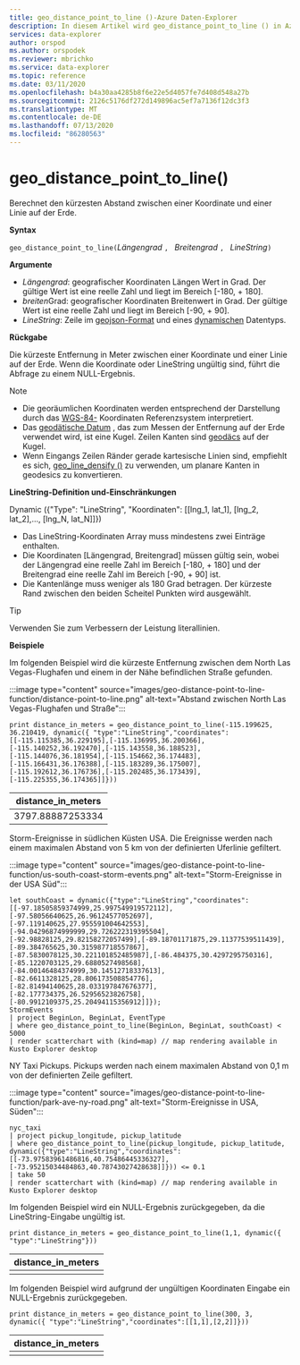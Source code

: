 ```yaml
---
title: geo_distance_point_to_line ()-Azure Daten-Explorer
description: In diesem Artikel wird geo_distance_point_to_line () in Azure Daten-Explorer beschrieben.
services: data-explorer
author: orspod
ms.author: orspodek
ms.reviewer: mbrichko
ms.service: data-explorer
ms.topic: reference
ms.date: 03/11/2020
ms.openlocfilehash: b4a30aa4285b8f6e22e5d4057fe7d408d548a27b
ms.sourcegitcommit: 2126c5176df272d149896ac5ef7a7136f12dc3f3
ms.translationtype: MT
ms.contentlocale: de-DE
ms.lasthandoff: 07/13/2020
ms.locfileid: "86280563"
---
```

# <a name="geo_distance_point_to_line"></a>geo_distance_point_to_line()

Berechnet den kürzesten Abstand zwischen einer Koordinate und einer Linie auf der Erde.

**Syntax**

`geo_distance_point_to_line(`*Längengrad* `, ` *Breitengrad* `, ` *LineString*`)`

**Argumente**

* *Längengrad*: geografischer Koordinaten Längen Wert in Grad. Der gültige Wert ist eine reelle Zahl und liegt im Bereich [-180, + 180].
* *breiten*Grad: geografischer Koordinaten Breitenwert in Grad. Der gültige Wert ist eine reelle Zahl und liegt im Bereich [-90, + 90].
* *LineString*: Zeile im [geojson-Format](https://tools.ietf.org/html/rfc7946) und eines [dynamischen](./scalar-data-types/dynamic.md) Datentyps.

**Rückgabe**

Die kürzeste Entfernung in Meter zwischen einer Koordinate und einer Linie auf der Erde. Wenn die Koordinate oder LineString ungültig sind, führt die Abfrage zu einem NULL-Ergebnis.

> [!NOTE]
> * Die georäumlichen Koordinaten werden entsprechend der Darstellung durch das [WGS-84-](https://earth-info.nga.mil/GandG/update/index.php?action=home) Koordinaten Referenzsystem interpretiert.
> * Das [geodätische Datum](https://en.wikipedia.org/wiki/Geodetic_datum) , das zum Messen der Entfernung auf der Erde verwendet wird, ist eine Kugel. Zeilen Kanten sind [geodäcs](https://en.wikipedia.org/wiki/Geodesic) auf der Kugel.
> * Wenn Eingangs Zeilen Ränder gerade kartesische Linien sind, empfiehlt es sich, [geo_line_densify ()](geo-line-densify-function.md) zu verwenden, um planare Kanten in geodesics zu konvertieren.

**LineString-Definition und-Einschränkungen**

Dynamic ({"Type": "LineString", "Koordinaten": [[lng_1, lat_1], [lng_2, lat_2],..., [lng_N, lat_N]]})

* Das LineString-Koordinaten Array muss mindestens zwei Einträge enthalten.
* Die Koordinaten [Längengrad, Breitengrad] müssen gültig sein, wobei der Längengrad eine reelle Zahl im Bereich [-180, + 180] und der Breitengrad eine reelle Zahl im Bereich [-90, + 90] ist.
* Die Kantenlänge muss weniger als 180 Grad betragen. Der kürzeste Rand zwischen den beiden Scheitel Punkten wird ausgewählt.

> [!TIP]
> Verwenden Sie zum Verbessern der Leistung literallinien.

**Beispiele**

Im folgenden Beispiel wird die kürzeste Entfernung zwischen dem North Las Vegas-Flughafen und einem in der Nähe befindlichen Straße gefunden.

:::image type="content" source="images/geo-distance-point-to-line-function/distance-point-to-line.png" alt-text="Abstand zwischen North Las Vegas-Flughafen und Straße":::

<!-- csl: https://help.kusto.windows.net/Samples -->
```kusto
print distance_in_meters = geo_distance_point_to_line(-115.199625, 36.210419, dynamic({ "type":"LineString","coordinates":[[-115.115385,36.229195],[-115.136995,36.200366],[-115.140252,36.192470],[-115.143558,36.188523],[-115.144076,36.181954],[-115.154662,36.174483],[-115.166431,36.176388],[-115.183289,36.175007],[-115.192612,36.176736],[-115.202485,36.173439],[-115.225355,36.174365]]}))
```

| distance_in_meters |
|--------------------|
| 3797.88887253334   |

Storm-Ereignisse in südlichen Küsten USA. Die Ereignisse werden nach einem maximalen Abstand von 5 km von der definierten Uferlinie gefiltert.

:::image type="content" source="images/geo-distance-point-to-line-function/us-south-coast-storm-events.png" alt-text="Storm-Ereignisse in der USA Süd":::

<!-- csl: https://help.kusto.windows.net/Samples -->
```kusto
let southCoast = dynamic({"type":"LineString","coordinates":[[-97.18505859374999,25.997549919572112],[-97.58056640625,26.96124577052697],[-97.119140625,27.955591004642553],[-94.04296874999999,29.726222319395504],[-92.98828125,29.82158272057499],[-89.18701171875,29.11377539511439],[-89.384765625,30.315987718557867],[-87.5830078125,30.221101852485987],[-86.484375,30.4297295750316],[-85.1220703125,29.6880527498568],[-84.00146484374999,30.14512718337613],[-82.6611328125,28.806173508854776],[-82.81494140625,28.033197847676377],[-82.177734375,26.52956523826758],[-80.9912109375,25.20494115356912]]});
StormEvents
| project BeginLon, BeginLat, EventType
| where geo_distance_point_to_line(BeginLon, BeginLat, southCoast) < 5000
| render scatterchart with (kind=map) // map rendering available in Kusto Explorer desktop
```

NY Taxi Pickups. Pickups werden nach einem maximalen Abstand von 0,1 m von der definierten Zeile gefiltert.

:::image type="content" source="images/geo-distance-point-to-line-function/park-ave-ny-road.png" alt-text="Storm-Ereignisse in USA, Süden":::

<!-- csl: https://help.kusto.windows.net/Samples -->
```kusto
nyc_taxi
| project pickup_longitude, pickup_latitude
| where geo_distance_point_to_line(pickup_longitude, pickup_latitude, dynamic({"type":"LineString","coordinates":[[-73.97583961486816,40.75486445336327],[-73.95215034484863,40.78743027428638]]})) <= 0.1
| take 50
| render scatterchart with (kind=map) // map rendering available in Kusto Explorer desktop
```

Im folgenden Beispiel wird ein NULL-Ergebnis zurückgegeben, da die LineString-Eingabe ungültig ist.

<!-- csl: https://help.kusto.windows.net/Samples -->
```kusto
print distance_in_meters = geo_distance_point_to_line(1,1, dynamic({ "type":"LineString"}))
```

| distance_in_meters |
|--------------------|
|                    |

Im folgenden Beispiel wird aufgrund der ungültigen Koordinaten Eingabe ein NULL-Ergebnis zurückgegeben.

```kusto
print distance_in_meters = geo_distance_point_to_line(300, 3, dynamic({ "type":"LineString","coordinates":[[1,1],[2,2]]}))
```

| distance_in_meters |
|--------------------|
|                    |
